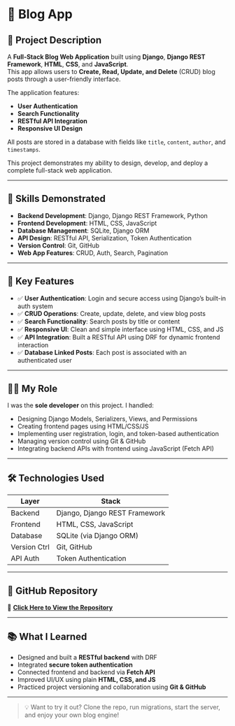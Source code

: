 # 📝 Blog App

## 📌 Project Description

A **Full-Stack Blog Web Application** built using **Django**, **Django REST Framework**, **HTML**, **CSS**, and **JavaScript**.  
This app allows users to **Create, Read, Update, and Delete** (CRUD) blog posts through a user-friendly interface.

The application features:
- **User Authentication**
- **Search Functionality**
- **RESTful API Integration**
- **Responsive UI Design**

All posts are stored in a database with fields like `title`, `content`, `author`, and `timestamps`.

This project demonstrates my ability to design, develop, and deploy a complete full-stack web application.

---

## 🧠 Skills Demonstrated

- **Backend Development**: Django, Django REST Framework, Python  
- **Frontend Development**: HTML, CSS, JavaScript  
- **Database Management**: SQLite, Django ORM  
- **API Design**: RESTful API, Serialization, Token Authentication  
- **Version Control**: Git, GitHub  
- **Web App Features**: CRUD, Auth, Search, Pagination

---

## 🚀 Key Features

- ✅ **User Authentication**: Login and secure access using Django’s built-in auth system  
- ✅ **CRUD Operations**: Create, update, delete, and view blog posts  
- ✅ **Search Functionality**: Search posts by title or content  
- ✅ **Responsive UI**: Clean and simple interface using HTML, CSS, and JS  
- ✅ **API Integration**: Built a RESTful API using DRF for dynamic frontend interaction  
- ✅ **Database Linked Posts**: Each post is associated with an authenticated user

---

## 👨‍💻 My Role

I was the **sole developer** on this project. I handled:

- Designing Django Models, Serializers, Views, and Permissions  
- Creating frontend pages using HTML/CSS/JS  
- Implementing user registration, login, and token-based authentication  
- Managing version control using Git & GitHub  
- Integrating backend APIs with frontend using JavaScript (Fetch API)

---

## 🛠️ Technologies Used

| Layer         | Stack                             |
|---------------|------------------------------------|
| Backend       | Django, Django REST Framework      |
| Frontend      | HTML, CSS, JavaScript              |
| Database      | SQLite (via Django ORM)            |
| Version Ctrl  | Git, GitHub                        |
| API Auth      | Token Authentication               |

---

## 📂 GitHub Repository

🔗 [**Click Here to View the Repository**](https://github.com/ashurohom/Blog-API)  


---

## 📚 What I Learned

- Designed and built a **RESTful backend** with DRF  
- Integrated **secure token authentication**  
- Connected frontend and backend via **Fetch API**  
- Improved UI/UX using plain **HTML, CSS, and JS**  
- Practiced project versioning and collaboration using **Git & GitHub**

---

> 💡 Want to try it out? Clone the repo, run migrations, start the server, and enjoy your own blog engine!
